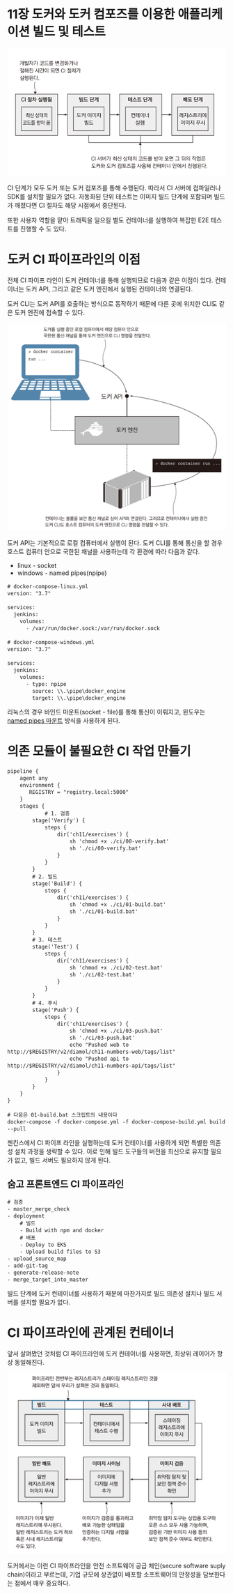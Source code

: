 # 11장 도커와 도커 컴포즈를 이용한 애플리케이션 빌드 및 테스트

![CI 플로우](./images/image1.png)

CI 단계가 모두 도커 또는 도커 컴포즈를 통해 수행된다. 따라서 CI 서버에 컴파일러나 SDK를 설치할 필요가 없다. 자동화된 단위 테스트는 이미지 빌드 단계에 포함되며 빌드가 깨졌다면 CI 절차도 해당 시점에서 중단된다.

또한 사용자 역할을 맡아 트래픽을 일으킬 별도 컨테이너를 실행하여 복잡한 E2E 테스트를 진행할 수 도 있다.

# 도커 CI 파이프라인의 이점

전체 CI 파이프 라인이 도커 컨테이너를 통해 실행되므로 다음과 같은 이점이 있다. 컨테이너는 도커 API, 그리고 같은 도커 엔진에서 실행된 컨테이너와 연결된다.

도커 CLI는 도커 API를 호출하는 방식으로 동작하기 때문에 다른 곳에 위치한 CLI도 같은 도커 엔진에 접속할 수 있다.

![image2](./images/image2.png)

도커 API는 기본적으로 로컬 컴퓨터에서 실행이 된다. 도커 CLI를 통해 통신을 할 경우 호스트 컴퓨터 안으로 국한된 채널을 사용하는데 각 환경에 따라 다음과 같다.

- linux - socket
- windows - named pipes(npipe)

```docker
# docker-compose-linux.yml
version: "3.7"

services:
  jenkins:
    volumes:
      - /var/run/docker.sock:/var/run/docker.sock

# docker-compose-windows.yml
version: "3.7"

services:
  jenkins:
    volumes:
      - type: npipe
        source: \\.\pipe\docker_engine
        target: \\.\pipe\docker_engine
```

리눅스의 경우 바인드 마운트(socket - file)를 통해 통신이 이뤄지고, 윈도우는 [named pipes 마운트](https://docs.docker.com/storage/#named-pipes) 방식을 사용하게 된다.

# 의존 모듈이 불필요한 CI 작업 만들기

```docker
pipeline {
    agent any
    environment {
       REGISTRY = "registry.local:5000"
    }
    stages {
		    # 1. 검증
        stage('Verify') {
            steps {
                dir('ch11/exercises') {
                    sh 'chmod +x ./ci/00-verify.bat'
                    sh './ci/00-verify.bat'
                }
            }
        }
        # 2. 빌드
        stage('Build') {
            steps {
                dir('ch11/exercises') {
                    sh 'chmod +x ./ci/01-build.bat'
                    sh './ci/01-build.bat'
                }
            }
        }
        # 3. 테스트
        stage('Test') {
            steps {
                dir('ch11/exercises') {
                    sh 'chmod +x ./ci/02-test.bat'
                    sh './ci/02-test.bat'
                }
            }
        }
        # 4. 푸시
        stage('Push') {
            steps {
                dir('ch11/exercises') {
                    sh 'chmod +x ./ci/03-push.bat'
                    sh './ci/03-push.bat'
                    echo "Pushed web to http://$REGISTRY/v2/diamol/ch11-numbers-web/tags/list"
                    echo "Pushed api to http://$REGISTRY/v2/diamol/ch11-numbers-api/tags/list"
                }
            }
        }
    }
}

# 다음은 01-build.bat 스크립트의 내용이다
docker-compose -f docker-compose.yml -f docker-compose-build.yml build --pull
```

젠킨스에서 CI 파이프 라인을 실행하는데 도커 컨테이너를 사용하게 되면 특별한 의존성 설치 과정을 생략할 수 있다. 이로 인해 빌드 도구들의 버전을 최신으로 유지할 필요가 없고, 빌드 서버도 필요하지 않게 된다.

## 숨고 프론트엔드 CI 파이프라인

```docker
# 검증
- master_merge_check
- deployment
	# 빌드
	- Build with npm and docker
	# 배포
	- Deploy to EKS
	- Upload build files to S3
- upload_source_map
- add-git-tag
- generate-release-note
- merge_target_into_master
```

빌드 단계에 도커 컨테이너를 사용하기 때문에 마찬가지로 빌드 의존성 설치나 빌드 서버를 설치할 필요가 없다.

# CI 파이프라인에 관계된 컨테이너

앞서 살펴봤던 것처럼 CI 파이프라인에 도커 컨테이너를 사용하면, 최상위 레이어가 항상 동일해진다.

![image3](./images/image3.png)

도커에서는 이런 CI 파이프라인을 안전 소프트웨어 공급 체인(secure software suply chain)이라고 부르는데, 기업 규모에 상관없이 배포할 소프트웨어의 안정성을 담보한다는 점에서 매우 중요하다.
